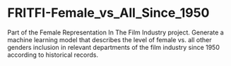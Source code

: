 # FRITFI-Female_vs_All_Since_1950
Part of the Female Representation In The Film Industry project. Generate a machine learning model that describes the level of female vs. all other genders inclusion in relevant departments of the film industry since 1950 according to historical records.
